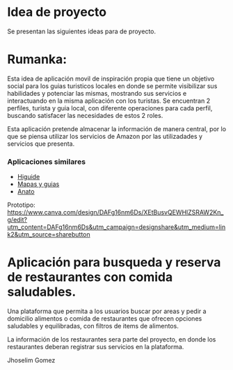 # Idea de proyecto
Se presentan las siguientes ideas para de proyecto. 
# Rumanka: 
Esta idea de aplicación movil de inspiración propia que tiene un objetivo social para los guias turisticos locales en donde se permite visibilizar sus habilidades y potenciar las mismas, mostrando sus servicios e interactuando en la misma aplicación con los turistas. Se encuentran 2 perfiles, turista y guia local, con diferente operaciones para cada perfil, buscando satisfacer las necesidades de estos 2 roles. 

Esta aplicación pretende almacenar la información de manera central, por lo que se piensa utilizar los servicios de Amazon por las utilizadades y servicios que presenta.

### Aplicaciones similares

- [Higuide](https://hihiguide.com/)
- [Mapas y guias](https://mapasyguias.com.co/)
- [Anato](https://anato.org/)

Prototipo: https://www.canva.com/design/DAFg16nm6Ds/XEtBusvQEWHlZSRAW2Kn_g/edit?utm_content=DAFg16nm6Ds&utm_campaign=designshare&utm_medium=link2&utm_source=sharebutton
# Aplicación para busqueda y reserva de restaurantes con comida saludables.
Una plataforma que permita a los usuarios buscar por areas y pedir a domicilio alimentos o comida de restaurantes que ofrecen opciones saludables y equilibradas, con filtros de items de alimentos. 

La información de los restaurantes sera parte del proyecto, en donde los restaurantes deberan registrar sus servicios en la plataforma. 

Jhoselim Gomez
